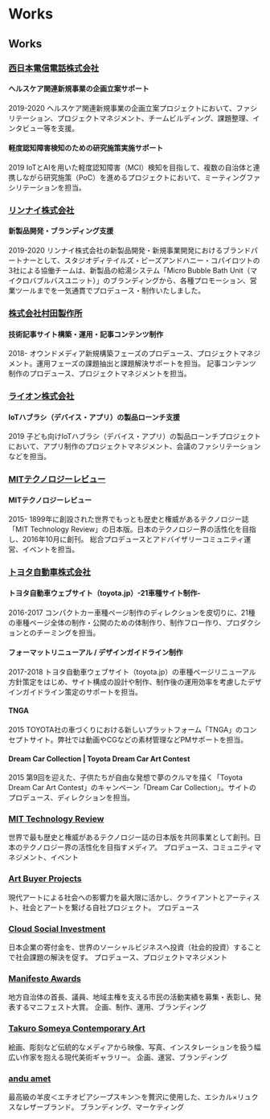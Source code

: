 # Works

## Works

### [西日本電信電話株式会社](https://copilot.jp/client/ntt-west)

#### ヘルスケア関連新規事業の企画立案サポート

2019-2020
ヘルスケア関連新規事業の企画立案プロジェクトにおいて、ファシリテーション、プロジェクトマネジメント、チームビルディング、課題整理、インタビュー等を支援。

#### 軽度認知障害検知のための研究施策実施サポート

2019
IoTとAIを用いた軽度認知障害（MCI）検知を目指して、複数の自治体と連携しながら研究施策（PoC）を進めるプロジェクトにおいて、ミーティングファシリテーションを担当。

### [リンナイ株式会社](https://copilot.jp/client/rinnai)

#### 新製品開発・ブランディング支援

2019-2020
リンナイ株式会社の新製品開発・新規事業開発におけるブランドパートナーとして、スタジオディテイルズ・ビーズアンドハニー・コパイロツトの3社による協働チームは、新製品の給湯システム「Micro Bubble Bath Unit（マイクロバブルバスユニット）」のブランディングから、各種プロモーション、営業ツールまでを一気通貫でプロデュース・制作いたしました。

### [株式会社村田製作所](https://copilot.jp/client/murata)

#### 技術記事サイト構築・運用・記事コンテンツ制作

2018-
オウンドメディア新規構築フェーズのプロデュース、プロジェクトマネジメント。運用フェーズの課題抽出と課題解決サポートを担当。
記事コンテンツ制作のプロデュース、プロジェクトマネジメントを担当。

### [ライオン株式会社](https://copilot.jp/client/lion)

#### IoTハブラシ（デバイス・アプリ）の製品ローンチ支援

2019
子ども向けIoTハブラシ（デバイス・アプリ）の製品ローンチプロジェクトにおいて、アプリ制作のプロジェクトマネジメント、会議のファシリテーションなどを担当。

### [MITテクノロジーレビュー](https://copilot.jp/client/technologyreview)

#### MITテクノロジーレビュー

2015-
1899年に創設された世界でもっとも歴史と権威があるテクノロジー誌「MIT Technology Review」の日本版。日本のテクノロジー界の活性化を目指し、2016年10月に創刊。
総合プロデュースとアドバイザリーコミュニティ運営、イベントを担当。

### [トヨタ自動車株式会社](https://copilot.jp/client/toyota)

#### トヨタ自動車ウェブサイト（toyota.jp）-21車種サイト制作-

2016-2017
コンパクトカー車種ページ制作のディレクションを皮切りに、21種の車種ページ全体の制作・公開のための体制作り、制作フロー作り、プロダクションとのチーミングを担当。

#### フォーマットリニューアル / デザインガイドライン制作

2017-2018
トヨタ自動車ウェブサイト（toyota.jp）の車種ページリニューアル方針策定をはじめ、サイト構成の設計や制作、制作後の運用効率を考慮したデザインガイドライン策定のサポートを担当。

#### TNGA

2015
TOYOTA社の車づくりにおける新しいプラットフォーム「TNGA」のコンセプトサイト。弊社では動画やCGなどの素材管理などPMサポートを担当。

#### Dream Car Collection | Toyota Dream Car Art Contest

2015
第9回を迎えた、子供たちが自由な発想で夢のクルマを描く「Toyota Dream Car Art Contest」のキャンペーン「Dream Car Collection」。サイトのプロデュース、ディレクションを担当。

### [MIT Technology Review](https://www.technologyreview.jp/)

世界で最も歴史と権威があるテクノロジー誌の日本版を共同事業として創刊。日本のテクノロジー界の活性化を目指すメディア。
プロデュース、コミュニティマネジメント、イベント

### [Art Buyer Projects](https://copilot.jp/artbuyer)

現代アートによる社会への影響力を最大限に活かし、クライアントとアーティスト、社会とアートを繋げる自社プロジェクト。
プロデュース

### [Cloud Social Investment](https://arunseed.jp/cloudsocialinvestment/)

日本企業の寄付金を、世界のソーシャルビジネスへ投資（社会的投資）することで社会課題の解決を促す。
プロデュース、プロジェクトマネジメント

### [Manifesto Awards](http://www.local-manifesto.jp/manifestoaward/)

地方自治体の首長、議員、地域主権を支える市民の活動実績を募集・表彰し、発表するマニフェスト大賞。
企画、制作、運用、ブランディング

### [Takuro Someya Contemporary Art](https://tsca.jp/)

絵画、彫刻など伝統的なメディアから映像、写真、インスタレーションを扱う幅広い作家を抱える現代美術ギャラリー。
企画、運営、ブランディング

### [andu amet](http://www.anduamet.com/en/)

最高級の羊皮＜エチオピアシープスキン＞を贅沢に使用した、エシカル×リュクスなレザーブランド。
ブランディング、マーケティング
